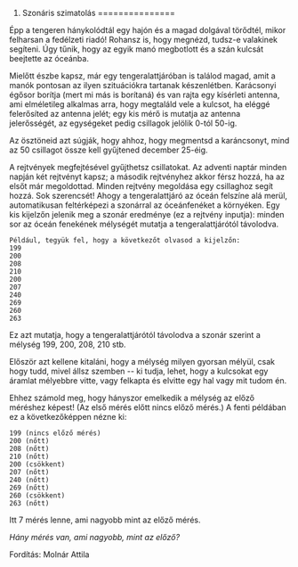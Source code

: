 1. Szonáris szimatolás
===============

Épp a tengeren hánykolódtál egy hajón és a magad dolgával törődtél, mikor felharsan a fedélzeti riadó! Rohansz is, hogy megnézd, tudsz-e valakinek segíteni. Úgy tűnik, hogy az egyik manó megbotlott és a szán kulcsát beejtette az óceánba.

Mielőtt észbe kapsz, már egy tengeralattjáróban is találod magad, amit a manók pontosan az ilyen szituációkra tartanak készenlétben. Karácsonyi égősor borítja (mert mi más is borítaná) és van rajta egy kísérleti antenna, ami elméletileg alkalmas arra, hogy megtaláld vele a kulcsot, ha eléggé felerősíted az antenna jelét; egy kis mérő is mutatja az antenna jelerősségét, az egységeket pedig csillagok jelölik 0-tól 50-ig.

Az ösztöneid azt súgják, hogy ahhoz, hogy megmentsd a karáncsonyt, mind az 50 csillagot össze kell gyűjtened december 25-éig.

A rejtvények megfejtésével gyűjthetsz csillatokat. Az adventi naptár minden napján két rejtvényt kapsz; a második rejtvényhez akkor férsz hozzá, ha az elsőt már megoldottad. Minden rejtvény megoldása egy csillaghoz segít hozzá. Sok szerencsét! 
Ahogy a tengeralattjáró az óceán felszíne alá merül, automatikusan feltérképezi a szonárral az óceánfenéket a környéken. Egy kis kijelzőn jelenik meg a szonár eredménye (ez a rejtvény inputja): minden sor az óceán fenekének mélységét mutatja a tengeralattjárótól távolodva.

```
Például, tegyük fel, hogy a következőt olvasod a kijelzőn:
199
200
208
210
200
207
240
269
260
263
```

Ez azt mutatja, hogy a tengeralattjárótól távolodva a szonár szerint a mélység 199, 200, 208, 210 stb.

Először azt kellene kitaláni, hogy a mélység milyen gyorsan mélyül, csak hogy tudd, mivel állsz szemben -- ki tudja, lehet, hogy a kulcsokat egy áramlat mélyebbre vitte, vagy felkapta és elvitte egy hal vagy mit tudom én.

Ehhez számold meg, hogy hányszor emelkedik a mélység az előző méréshez képest! (Az első mérés előtt nincs előző mérés.) A fenti példában ez a következőképpen nézne ki:

```
199 (nincs előző mérés)
200 (nőtt)
208 (nőtt)
210 (nőtt)
200 (csökkent)
207 (nőtt)
240 (nőtt)
269 (nőtt)
260 (csökkent)
263 (nőtt)
```

Itt 7 mérés lenne, ami nagyobb mint az előző mérés.

*Hány mérés van, ami nagyobb, mint az előző?*

Fordítás: Molnár Attila
